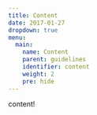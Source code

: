 ```yaml
---
title: Content
date: 2017-01-27
dropdown: true
menu:
  main:
    name: Content
    parent: guidelines
    identifier: content
    weight: 2
    pre: hide
---
```

content!
